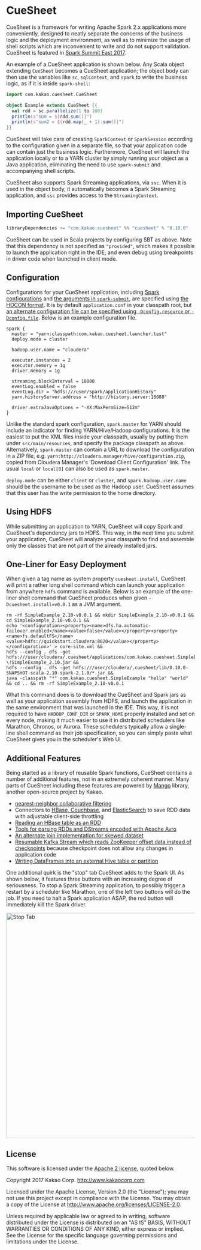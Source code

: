CueSheet
========

CueSheet is a framework for writing Apache Spark 2.x applications more conveniently, designed to neatly separate the concerns of the business logic and the deployment environment, as well as to minimize the usage of shell scripts which are inconvenient to write and do not support validation. CueSheet is featured in [Spark Summit East 2017](https://spark-summit.org/east-2017/events/no-more-sbt-assembly-rethinking-spark-submit-using-cuesheet/).

An example of a CueSheet application is shown below. Any Scala object extending `CueSheet` becomes a CueSheet application; the object body can then use the variables like `sc`, `sqlContext`, and `spark` to write the business logic, as if it is inside `spark-shell`:

```scala
import com.kakao.cuesheet.CueSheet

object Example extends CueSheet {{
  val rdd = sc.parallelize(1 to 100)
  println(s"sum = ${rdd.sum()}")
  println(s"sum2 = ${rdd.map(_ + 1).sum()}")
}}

```

CueSheet will take care of creating `SparkContext` or `SparkSession` according to the configuration given in a separate file, so that your application code can contain just the business logic. Furthermore, CueSheet will launch the application locally or to a YARN cluster by simply running your object as a Java application, eliminating the need to use `spark-submit` and accompanying shell scripts.

CueSheet also supports Spark Streaming applications, via `ssc`. When it is used in the object body, it automatically becomes a Spark Streaming application, and `ssc` provides access to the `StreamingContext`.

Importing CueSheet
---

<!-- DO NOT EDIT: The section below will be automatically updated by build script -->
```scala
libraryDependencies += "com.kakao.cuesheet" %% "cuesheet" % "0.10.0"
```
<!-- DO NOT EDIT: The section above will be automatically updated by build script -->

CueSheet can be used in Scala projects by configuring SBT as above. Note that this dependency is not specified as `"provided"`, which makes it possible to launch the application right in the IDE, and even debug using breakpoints in driver code when launched in client mode.

Configuration
---

Configurations for your CueSheet application, including [Spark configurations](http://spark.apache.org/docs/latest/configuration.html) and [the arguments in `spark-submit`](http://spark.apache.org/docs/latest/submitting-applications.html), are specified using [the HOCON format](https://github.com/typesafehub/config/blob/master/HOCON.md). It is by default `application.conf` in your classpath root, but [an alternate configuration file can be specified using `-Dconfig.resource` or `-Dconfig.file`](https://www.playframework.com/documentation/2.6.x/ProductionConfiguration#Specifying-an-alternate-configuration-file). Below is an example configuration file.

```
spark {
  master = "yarn:classpath:com.kakao.cuesheet.launcher.test"
  deploy.mode = cluster

  hadoop.user.name = "cloudera"

  executor.instances = 2
  executor.memory = 1g
  driver.memory = 1g

  streaming.blockInterval = 10000
  eventLog.enabled = false
  eventLog.dir = "hdfs:///user/spark/applicationHistory"
  yarn.historyServer.address = "http://history.server:18088"

  driver.extraJavaOptions = "-XX:MaxPermSize=512m"
}
```

Unlike the standard spark configuration, `spark.master` for YARN should include an indicator for finding YARN/Hive/Hadoop configurations. It is the easiest to put the XML files inside your classpath, usually by putting them under `src/main/resources`, and specify the package classpath as above. Alternatively, `spark.master` can contain a URL to download the configuration in a ZIP file, e.g. `yarn:http://cloudera.manager/hive/configuration.zip`, copied from Cloudera Manager's 'Download Client Configuration' link. The usual `local` or `local[8]` can also be used as `spark.master`.

`deploy.mode` can be either `client` or `cluster`, and `spark.hadoop.user.name` should be the username to be used as the Hadoop user. CueSheet assumes that this user has the write permission to the home directory.

## Using HDFS

While submitting an application to YARN, CueSheet will copy Spark and CueSheet's dependency jars to HDFS. This way, in the next time you submit your application, CueSheet will analyze your classpath to find and assemble only the classes that are not part of the already installed jars.

## One-Liner for Easy Deployment

When given a tag name as system property `cuesheet.install`, CueSheet will print a rather long shell command which can launch your application from anywhere `hdfs` command is available. Below is an example of the one-liner shell command that CueSheet produces when given `-Dcuesheet.install=v0.0.1` as a JVM argument.

```
rm -rf SimpleExample_2.10-v0.0.1 && mkdir SimpleExample_2.10-v0.0.1 && cd SimpleExample_2.10-v0.0.1 &&
echo '<configuration><property><name>dfs.ha.automatic-failover.enabled</name><value>false</value></property><property><name>fs.defaultFS</name><value>hdfs://quickstart.cloudera:8020</value></property></configuration>' > core-site.xml &&
hdfs --config . dfs -get hdfs:///user/cloudera/.cuesheet/applications/com.kakao.cuesheet.SimpleExample/v0.0.1/SimpleExample_2.10.jar \!SimpleExample_2.10.jar &&
hdfs --config . dfs -get hdfs:///user/cloudera/.cuesheet/lib/0.10.0-SNAPSHOT-scala-2.10-spark-2.1.0/*.jar &&
java -classpath "*" com.kakao.cuesheet.SimpleExample "hello" "world" && cd .. && rm -rf SimpleExample_2.10-v0.0.1
```

What this command does is to download the CueSheet and Spark jars as well as your application assembly from HDFS, and launch the application in the same environment that was launched in the IDE. This way, it is not required to have `HADOOP_CONF_DIR` or `SPARK_HOME` properly installed and set on every node, making it much easier to use it in distributed schedulers like Marathon, Chronos, or Aurora. These schedulers typically allow a single-line shell command as their job specification, so you can simply paste what CueSheet gives you in the scheduler's Web UI.


## Additional Features

Being started as a library of reusable Spark functions, CueSheet contains a number of additional features, not in an extremely coherent manner. Many parts of CueSheet including these features are powered by [Mango](https://github.com/kakao/mango) library, another open-source project by Kakao.

- [nearest-neighbor collaborative filtering](src/main/scala/com/kakao/cuesheet/cf/ItemBasedCF.scala)
- Connectors to [HBase, Couchbase](src/main/scala/com/kakao/cuesheet/convert/StringKeyRDD.scala), and [ElasticSearch](src/main/scala/com/kakao/cuesheet/convert/ElasticSearch.scala) to save RDD data with adjustable client-side throttling
- [Reading an HBase table as an RDD](src/main/scala/com/kakao/cuesheet/convert/HBaseReaders.scala)
- [Tools for parsing RDDs and DStreams encoded with Apache Avro](src/main/scala/com/kakao/cuesheet/convert/StringByteArrayRDD.scala)
- [An alternate join implementation for skewed dataset](src/main/scala/com/kakao/cuesheet/convert/JoinableRDD.scala)
- [Resumable Kafka Stream which reads ZooKeeper offset data instead of checkpoints](src/main/scala/com/kakao/cuesheet/convert/RichStreamingContext.scala) because checkpoint does not allow any changes in application code
- [Writing DataFrames into an external Hive table or partition](src/main/scala/com/kakao/cuesheet/convert/RichDataFrame.scala)

One additional quirk is the "stop" tab CueSheet adds to the Spark UI. As shown below, it features three buttons with an increasing degree of seriousness. To stop a Spark Streaming application, to possibly trigger a restart by a scheduler like Marathon, one of the left two buttons will do the job. If you need to halt a Spark application ASAP, the red button will immediately kill the Spark driver.

<img src="http://i.imgur.com/Ewqa6VB.png" alt="Stop Tab" width="600px">

## License

This software is licensed under the [Apache 2 license](LICENSE), quoted below.

Copyright 2017 Kakao Corp. <http://www.kakaocorp.com>

Licensed under the Apache License, Version 2.0 (the "License"); you may not use this project except in compliance with the License. You may obtain a copy of the License at http://www.apache.org/licenses/LICENSE-2.0.

Unless required by applicable law or agreed to in writing, software distributed under the License is distributed on an "AS IS" BASIS, WITHOUT WARRANTIES OR CONDITIONS OF ANY KIND, either express or implied. See the License for the specific language governing permissions and limitations under the License.

